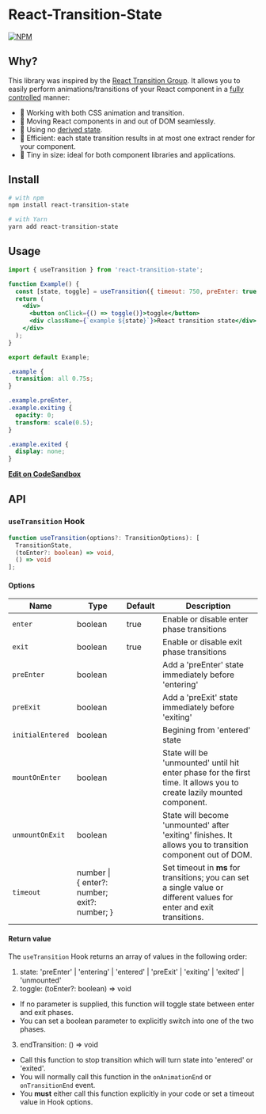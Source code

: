 # React-Transition-State

[![NPM](https://img.shields.io/npm/v/react-transition-state.svg)](https://www.npmjs.com/package/react-transition-state)

## Why?

This library was inspired by the [React Transition Group](https://github.com/reactjs/react-transition-group). It allows you to easily perform animations/transitions of your React component in a [fully controlled](https://reactjs.org/blog/2018/06/07/you-probably-dont-need-derived-state.html#common-bugs-when-using-derived-state) manner:
- 🍭 Working with both CSS animation and transition.
- 🔄 Moving React components in and out of DOM seamlessly.
- 🚫 Using no [derived state](https://reactjs.org/blog/2018/06/07/you-probably-dont-need-derived-state.html).
- 🚀 Efficient: each state transition results in at most one extract render for your component.
- 🤏 Tiny in size: ideal for both component libraries and applications.

## Install

```bash
# with npm
npm install react-transition-state

# with Yarn
yarn add react-transition-state
```

## Usage
```jsx
import { useTransition } from 'react-transition-state';

function Example() {
  const [state, toggle] = useTransition({ timeout: 750, preEnter: true });
  return (
    <div>
      <button onClick={() => toggle()}>toggle</button>
      <div className={`example ${state}`}>React transition state</div>
    </div>
  );
}

export default Example;
```
```css
.example {
  transition: all 0.75s;
}

.example.preEnter,
.example.exiting {
  opacity: 0;
  transform: scale(0.5);
}

.example.exited {
  display: none;
}
```
**[Edit on CodeSandbox](https://codesandbox.io/s/react-transition-basic-100io)**

## API
### `useTransition` Hook
```typescript
function useTransition(options?: TransitionOptions): [
  TransitionState,
  (toEnter?: boolean) => void,
  () => void
];
```
#### Options
Name | Type | Default | Description
------------ | ------------- | ------------- | -------------
`enter` | boolean | true | Enable or disable enter phase transitions
`exit` | boolean | true | Enable or disable exit phase transitions
`preEnter` | boolean |  | Add a 'preEnter' state immediately before 'entering'
`preExit` | boolean |  | Add a 'preExit' state immediately before 'exiting'
`initialEntered` | boolean |  | Begining from 'entered' state
`mountOnEnter` | boolean |  | State will be 'unmounted' until hit enter phase for the first time. It allows you to create lazily mounted component.
`unmountOnExit` | boolean |  |  State will become 'unmounted' after 'exiting' finishes. It allows you to transition component out of DOM.
`timeout` | number \| <br />{ enter?: number; exit?: number; } |  | Set timeout in **ms** for transitions; you can set a single value or different values for enter and exit transitions.

#### Return value
The `useTransition` Hook returns an array of values in the following order:
1. state: 'preEnter' | 'entering' | 'entered' | 'preExit' | 'exiting' | 'exited' | 'unmounted'
2. toggle: (toEnter?: boolean) => void
  - If no parameter is supplied, this function will toggle state between enter and exit phases.
  - You can set a boolean parameter to explicitly switch into one of the two phases.
3. endTransition: () => void
  - Call this function to stop transition which will turn state into 'entered' or 'exited'.
  - You will normally call this function in the `onAnimationEnd` or `onTransitionEnd` event.
  - You **must** either call this function explicitly in your code or set a timeout value in Hook options.
